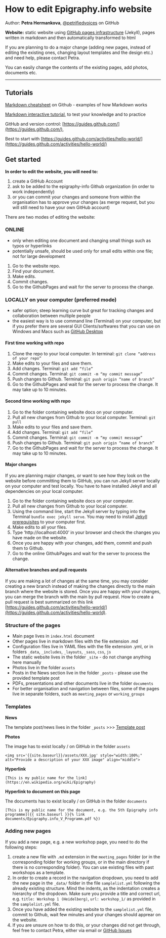 # How to edit Epigraphy.info website
Author: **Petra Hermankova**, [@petrifiedvoices](https://github.com/petrifiedvoices) on GitHub

**Website:** static website using [GitHub pages infrastructure](https://guides.github.com/features/pages/) (Jekyll), pages written in markdown and then automatically transformed to html

If you are planning to do a major change (adding new pages, instead of editing the existing ones, changing layout templates and the design etc.) and need help, please contact Petra.

You can easily change the contents of the existing pages, add photos, documents etc.

---

## Tutorials
[Markdown cheatsheet](https://github.com/adam-p/markdown-here/wiki/Markdown-Cheatsheet) on Github - examples of how Markdown works

[Markdown interactive tutorial](https://github.com/adam-p/markdown-here/wiki/Markdown-Cheatsheet), to test your knowledge and to practice

GitHub and version control: [https://guides.github.com/](https://guides.github.com/), 

Best to start with [https://guides.github.com/activities/hello-world/](https://guides.github.com/activities/hello-world/)

## Get started

**In order to edit the website, you will need to:**
1. create a GitHub Account
1. ask to be added to the epigraphy-info Github organization (in order to work independently)
1. or you can commit your changes and someone from within the organisation has to approve your changes (as merge request, but you will still need to have your own GitHub account)


There are two modes of editing the website:

### ONLINE 

- only when editing one document and changing small things such as typos or hyperlinks
- potentially unsafe, should be used only for small edits within one file; not for large development

1. Go to the website repo.
1. Find your document.
1. Make edits.
1. Commit changes.
1. Go to the GithubPages and wait for the server to process the change.

### LOCALLY on your computer (preferred mode)

- safer option; steep learning curve but great for tracking changes and collaboration between multiple people
- the easiest way is to use command line (Terminal) on your computer, but if you prefer there are several GUI Clients/softwares that you can use on Windows and Macs such as [GitHub Desktop](https://desktop.github.com/)
	
#### First time working with repo

1. Clone the repo to your local computer. In terminal: `git clone “address of your repo” `
1. Make edits to your files and save them.
1. Add changes. Terminal: `git add “file” `
1. Commit changes. Terminal: `git commit -m “my commit message” `
1. Push changes to Github. Terminal: `git push origin “name of branch” `
1. Go to the GithubPages and wait for the server to process the change. It may take up to 10 minutes.

#### Second time working with repo

1. Go to the folder containing website docs on your computer.
1. Pull all new changes from Github to your local computer. Terminal: `git pull ` 
1. Make edits to your files and save them.
1. Add changes. Terminal: `git add “file” `
1. Commit changes. Terminal: `git commit -m “my commit message” `
1. Push changes to Github. Terminal: `git push origin “name of branch” `
1. Go to the GithubPages and wait for the server to process the change. It may take up to 10 minutes.

#### Major changes

If you are planning major changes, or want to see how they look on the website before committing them to GitHub, you can run Jekyll server locally on your computer and test locally. You have to have installed Jekyll and all dependencies on your local computer.

1. Go to the folder containing website docs on your computer.
1. Pull all new changes from Github to your local computer.
1. Using the command line, start the Jekyll server by typing into the Terminal `bundle exec jekyll serve`. You may need to install [Jekyll prerequisites](https://jekyllrb.com/docs/) to your computer first.
1. Make edits to all your files.
1. Type ‘http://localhost:4000’ in your browser and check the changes you have made on the website. 
1. Once you are happy with your changes, add them, commit and push them to Github.
1. Go to the online GithubPages and wait for the server to process the change.

#### Alternative branches and pull requests

If you are making a lot of changes at the same time, you may consider creating a new branch instead of making the changes directly to the main branch where the website is stored. Once you are happy with your changes, you can merge the branch with the main by pull request. How to create a pull request is best summarized on this link [https://guides.github.com/activities/hello-world/](https://guides.github.com/activities/hello-world).


### Structure of the pages

* Main page lives in `index.html` document
* Other pages live in markdown files with the file extension .md
* Configuration files live in YAML files with the file extension .yml, or in folders `_data`, `_includes`, `_layouts`, `_sass`, `css`, `js`
* The static website lives in the folder `_site` - do not change anything here manually
* Photos live in the folder `assets`
* Posts in the News section live in the folder `_posts` - please use the provided template post
* PDFs, presentations and other documents live in the folder `documents`
* For better organisation and navigation between files, some of the pages live in separate folders, such as `meeting_pages` or `working_groups`

### Templates

**News**

The template post/news lives in the folder `_posts` >>> [Template post](../_posts/2021-01-01-Template_post.markdown)

**Photos**

The image has to exist locally / on GitHub in the folder `assets`

```photos
<img src='{{site.baseurl}}/assets/XXX.jpg' style="width:100%;" alt="Provide a description of your XXX image" align="middle">
```

**Hyperlink**
```
[This is my public name for the link](https://en.wikipedia.org/wiki/Epigraphy)
```

**Hyperlink to document on this page**

The documents has to exist locally / on GitHub in the folder `documents`

```
[This is my public name for the document, e.g. the 5th Epigraphy info programme]({{ site.baseurl }}{% link documents/Epigraphy.info_V_Programm.pdf %})
```

### Adding new pages

If you add a new page, e.g. a new workshop page, you need to do the following steps:
1. create a new file with `.md` extension in the `meeting_pages` folder (or in the corresponding folder for working groups, or in the main directory if there is no corresponding folder). You can use existing files with past workshops as a template.
2. In order to create a record in the navigation dropdown, you need to add the new page in the `_data/` folder in the file `samplelist.yml` following the already existing structure. Mind the indents, as the indentation creates a hierarchy of the dropdown. Make sure you provide a title and correct url, e.g. `title: Workshop 1 (Heidelberg)`, `url: workshop_1/` as provided in the `samplelist.yml` file.
3. Once you have added the existing website to the `samplelist.yml` file, commit to Github, wait few minutes and your changes should apprear on the website.
4. If you are unsure on how to do this, or your changes did not get through, feel free to contact Petra, either via email or [GitHub Issues](https://github.com/epigraphy-info/epigraphy-info/issues)
